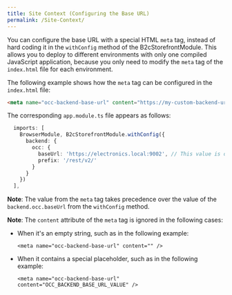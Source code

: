 ```yaml
---
title: Site Context (Configuring the Base URL)
permalink: /Site-Context/
---
```


You can configure the base URL with a special HTML `meta` tag, instead of hard coding it in the `withConfig` method of the B2cStorefrontModule. This allows you to deploy to different environments with only one compiled JavaScript application, because you only need to modify the `meta` tag of the `index.html` file for each environment.

The following example shows how the `meta` tag can be configured in the `index.html` file:

```html
<meta name="occ-backend-base-url" content="https://my-custom-backend-url:8080" />
```

The corresponding `app.module.ts` file appears as follows:

```typescript
  imports: [
    BrowserModule, B2cStorefrontModule.withConfig({
      backend: {
        occ: {
          baseUrl: 'https://electronics.local:9002', // This value is overridden by the value from the meta tag.
          prefix: '/rest/v2/'
        }
      }
    })
  ],
```

**Note**: The value from the `meta` tag takes precedence over the value of the `backend.occ.baseUrl` from the `withConfig` method.

**Note**: The `content` attribute of the `meta` tag is ignored in the following cases:

* When it's an empty string, such as in the following example:

  ```
  <meta name="occ-backend-base-url" content="" />
  ```
* When it contains a special placeholder, such as in the following example:

  ```
  <meta name="occ-backend-base-url" content="OCC_BACKEND_BASE_URL_VALUE" />
  ```